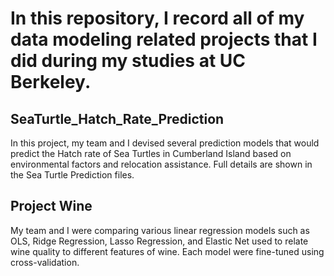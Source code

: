 # In this repository, I record all of my data modeling related projects that I did during my studies at UC Berkeley.

## SeaTurtle_Hatch_Rate_Prediction

In this project, my team and I devised several prediction models that would predict the Hatch rate of Sea Turtles in 
Cumberland Island based on environmental factors and relocation assistance. Full details are shown in the Sea Turtle Prediction files. 

## Project Wine

My team and I were comparing various linear regression models such as OLS, Ridge Regression, Lasso Regression, and Elastic Net used to relate wine quality to different features of wine. Each model were fine-tuned using cross-validation. 
